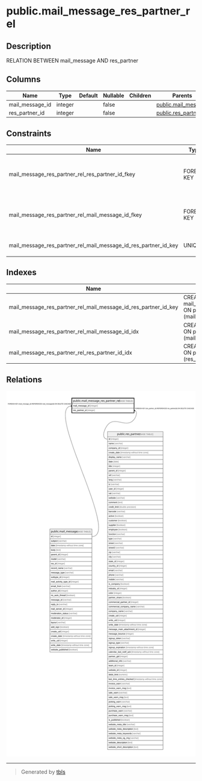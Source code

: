 # public.mail_message_res_partner_rel

## Description

RELATION BETWEEN mail_message AND res_partner

## Columns

| Name | Type | Default | Nullable | Children | Parents | Comment |
| ---- | ---- | ------- | -------- | -------- | ------- | ------- |
| mail_message_id | integer |  | false |  | [public.mail_message](public.mail_message.md) |  |
| res_partner_id | integer |  | false |  | [public.res_partner](public.res_partner.md) |  |

## Constraints

| Name | Type | Definition |
| ---- | ---- | ---------- |
| mail_message_res_partner_rel_res_partner_id_fkey | FOREIGN KEY | FOREIGN KEY (res_partner_id) REFERENCES res_partner(id) ON DELETE CASCADE |
| mail_message_res_partner_rel_mail_message_id_fkey | FOREIGN KEY | FOREIGN KEY (mail_message_id) REFERENCES mail_message(id) ON DELETE CASCADE |
| mail_message_res_partner_rel_mail_message_id_res_partner_id_key | UNIQUE | UNIQUE (mail_message_id, res_partner_id) |

## Indexes

| Name | Definition |
| ---- | ---------- |
| mail_message_res_partner_rel_mail_message_id_res_partner_id_key | CREATE UNIQUE INDEX mail_message_res_partner_rel_mail_message_id_res_partner_id_key ON public.mail_message_res_partner_rel USING btree (mail_message_id, res_partner_id) |
| mail_message_res_partner_rel_mail_message_id_idx | CREATE INDEX mail_message_res_partner_rel_mail_message_id_idx ON public.mail_message_res_partner_rel USING btree (mail_message_id) |
| mail_message_res_partner_rel_res_partner_id_idx | CREATE INDEX mail_message_res_partner_rel_res_partner_id_idx ON public.mail_message_res_partner_rel USING btree (res_partner_id) |

## Relations

![er](public.mail_message_res_partner_rel.svg)

---

> Generated by [tbls](https://github.com/k1LoW/tbls)
